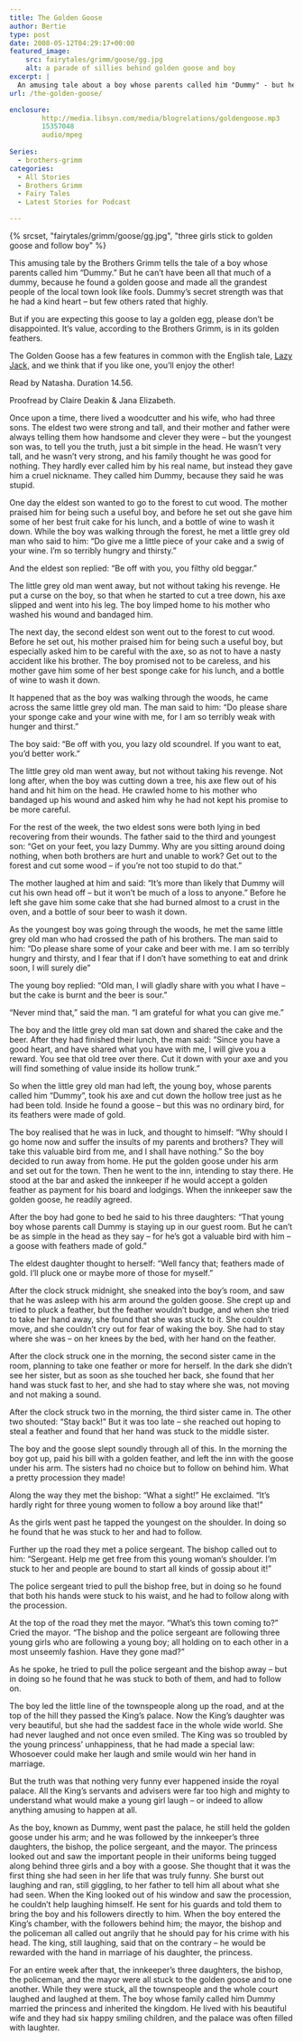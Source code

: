 ```yaml
---
title: The Golden Goose
author: Bertie
type: post
date: 2008-05-12T04:29:17+00:00
featured_image:
    src: fairytales/grimm/goose/gg.jpg
    alt: a parade of sillies behind golden goose and boy
excerpt: |
  An amusing tale about a boy whose parents called him "Dummy" - but he can't have been that much of a dummy because he found a golden goose and made the grandest  people of the town look like fools.
url: /the-golden-goose/

enclosure:
        http://media.libsyn.com/media/blogrelations/goldengoose.mp3
        15357048
        audio/mpeg
        
Series:
  - brothers-grimm
categories:
  - All Stories
  - Brothers Grimm
  - Fairy Tales
  - Latest Stories for Podcast

---
```


{% srcset, "fairytales/grimm/goose/gg.jpg", "three girls stick to golden goose and follow boy" %}

This amusing tale by the Brothers Grimm tells the tale of a boy whose parents called him “Dummy.” But he can’t have been all that much of a dummy, because he found a golden goose and made all the grandest people of the local town look like fools. Dummy’s secret strength was that he had a kind heart – but few others rated that highly.

But if you are expecting this goose to lay a golden egg, please don’t be disappointed. It’s value, according to the Brothers Grimm, is in its golden feathers.

The Golden Goose has a few features in common with the English tale, [Lazy Jack,][2] and we think that if you like one, you’ll enjoy the other!

<span style="font-size: inherit; font-style: inherit; font-variant: inherit; line-height: inherit; -webkit-text-size-adjust: 100%;">Read by Natasha. Duration 14.56.</span>

<span style="font-size: inherit; font-style: inherit; font-variant: inherit; line-height: inherit; -webkit-text-size-adjust: 100%;">Proofread by Claire Deakin & Jana Elizabeth.</span>

<span id="more-740"></span>
  
Once upon a time, there lived a woodcutter and his wife, who had three sons. The eldest two were strong and tall, and their mother and father were always telling them how handsome and clever they were – but the youngest son was, to tell you the truth, just a bit simple in the head. He wasn’t very tall, and he wasn’t very strong, and his family thought he was good for nothing. They hardly ever called him by his real name, but instead they gave him a cruel nickname. They called him Dummy, because they said he was stupid.

One day the eldest son wanted to go to the forest to cut wood. The mother praised him for being such a useful boy, and before he set out she gave him some of her best fruit cake for his lunch, and a bottle of wine to wash it down. While the boy was walking through the forest, he met a little grey old man who said to him: “Do give me a little piece of your cake and a swig of your wine. I’m so terribly hungry and thirsty.”

And the eldest son replied: “Be off with you, you filthy old beggar.”

The little grey old man went away, but not without taking his revenge. He put a curse on the boy, so that when he started to cut a tree down, his axe slipped and went into his leg. The boy limped home to his mother who washed his wound and bandaged him.

The next day, the second eldest son went out to the forest to cut wood. Before he set out, his mother praised him for being such a useful boy, but especially asked him to be careful with the axe, so as not to have a nasty accident like his brother. The boy promised not to be careless, and his mother gave him some of her best sponge cake for his lunch, and a bottle of wine to wash it down.

It happened that as the boy was walking through the woods, he came across the same little grey old man. The man said to him: “Do please share your sponge cake and your wine with me, for I am so terribly weak with hunger and thirst.” 

The boy said: “Be off with you, you lazy old scoundrel. If you want to eat, you’d better work.”

The little grey old man went away, but not without taking his revenge. Not long after, when the boy was cutting down a tree, his axe flew out of his hand and hit him on the head. He crawled home to his mother who bandaged up his wound and asked him why he had not kept his promise to be more careful.

For the rest of the week, the two eldest sons were both lying in bed recovering from their wounds. The father said to the third and youngest son: “Get on your feet, you lazy Dummy. Why are you sitting around doing nothing, when both brothers are hurt and unable to work? Get out to the forest and cut some wood – if you’re not too stupid to do that.”

The mother laughed at him and said: “It’s more than likely that Dummy will cut his own head off – but it won’t be much of a loss to anyone.” Before he left she gave him some cake that she had burned almost to a crust in the oven, and a bottle of sour beer to wash it down.

As the youngest boy was going through the woods, he met the same little grey old man who had crossed the path of his brothers. The man said to him:&nbsp;“Do please share some of your cake and beer with me. I am so terribly hungry and thirsty, and I fear that if I don’t have something to eat and drink soon, I will surely die”

The young boy replied: “Old man, I will gladly share with you what I have – but the cake is burnt and the beer is sour.”

“Never mind that,” said the man. “I am grateful for what you can give me.”

The boy and the little grey old man sat down and shared the cake and the beer. After they had finished their lunch, the man said: “Since you have a good heart, and have shared what you have with me, I will give you a reward. You see that old tree over there. Cut it down with your axe and you will find something of value inside its hollow trunk.”

So when the little grey old man had left, the young boy, whose parents called him “Dummy”, took his axe and cut down the hollow tree just as he had been told. Inside he found a goose – but this was no ordinary bird, for its feathers were made of gold.

The boy realised that he was in luck, and thought to himself: “Why should I go home now and suffer the insults of my parents and brothers? They will take this valuable bird from me, and I shall have nothing.” So the boy decided to run away from home. He put the golden goose under his arm and set out for the town. Then he went to the inn, intending to stay there. He stood at the bar and asked the innkeeper if he would accept a golden feather as payment for his board and lodgings. When the innkeeper saw the golden goose, he readily agreed. 

After the boy had gone to bed he said to his three daughters: “That young boy whose parents call Dummy is staying up in our guest room. But he can’t be as simple in the head as they say – for he’s got a valuable bird with him – a goose with feathers made of gold.”

The eldest daughter thought to herself: “Well fancy that; feathers made of gold. I’ll pluck one or maybe more of those for myself.”

After the clock struck midnight, she sneaked into the boy’s room, and saw that he was asleep with his arm around the golden goose. She crept up and tried to pluck a feather, but the feather wouldn’t budge, and when she tried to take her hand away, she found that she was stuck to it. She couldn’t move, and she couldn’t cry out for fear of waking the boy. She had to stay where she was – on her knees by the bed, with her hand on the feather.

After the clock struck one in the morning, the second sister came in the room, planning to take one feather or more for herself. In the dark she didn’t see her sister, but as soon as she touched her back, she found that her hand was stuck fast to her, and she had to stay where she was, not moving and not making a sound.

After the clock struck two in the morning, the third sister came in. The other two shouted: “Stay back!” But it was too late – she reached out hoping to steal a feather and found that her hand was stuck to the middle sister.

The boy and the goose slept soundly through all of this. In the morning the boy got up, paid his bill with a golden feather, and left the inn with the goose under his arm. The sisters had no choice but to follow on behind him. What a pretty procession they made!

Along the way they met the bishop: “What a sight!” He exclaimed. “It’s hardly right for three young women to follow a boy around like that!”

As the girls went past he tapped the youngest on the shoulder. In doing so he found that he was stuck to her and had to follow.

Further up the road they met a police sergeant. The bishop called out to him: “Sergeant. Help me get free from this young woman’s shoulder. I’m stuck to her and people are bound to start all kinds of gossip about it!”

The police sergeant tried to pull the bishop free, but in doing so he found that both his hands were stuck to his waist, and he had to follow along with the procession.

At the top of the road they met the mayor. “What’s this town coming to?” Cried the mayor. “The bishop and the police sergeant are following three young girls who are following a young boy; all holding on to each other in a most unseemly fashion. Have they gone mad?”

As he spoke, he tried to pull the police sergeant and the bishop away – but in doing so he found that he was stuck to both of them, and had to follow on.

The boy led the little line of the townspeople along up the road, and at the top of the hill they passed the King’s palace. Now the King’s daughter was very beautiful, but she had the saddest face in the whole wide world. She had never laughed and not once even smiled. The King was so troubled by the young princess’ unhappiness, that he had made a special law: Whosoever could make her laugh and smile would win her hand in marriage.

But the truth was that nothing very funny ever happened inside the royal palace. All the King’s servants and advisers were far too high and mighty to understand what would make a young girl laugh – or indeed to allow anything amusing to happen at all.

As the boy, known as Dummy, went past the palace, he still held the golden goose under his arm; and he was followed by the innkeeper’s three daughters, the bishop, the police sergeant, and the mayor. The princess looked out and saw the important people in their uniforms being tugged along behind three girls and a boy with a goose. She thought that it was the first thing she had seen in her life that was truly funny. She burst out laughing and ran, still giggling, to her father to tell him all about what she had seen. When the King looked out of his window and saw the procession, he couldn’t help laughing himself. He sent for his guards and told them to bring the boy and his followers directly to him. When the boy entered the King’s chamber, with the followers behind him; the mayor, the bishop and the policeman all called out angrily that he should pay for his crime with his head. The king, still laughing, said that on the contrary – he would be rewarded with the hand in marriage of his daughter, the princess.

For an entire week after that, the innkeeper’s three daughters, the bishop, the policeman, and the mayor were all stuck to the golden goose and to one another. While they were stuck, all the townspeople and the whole court laughed and laughed at them. The boy whose family called him Dummy married the princess and inherited the kingdom. He lived with his beautiful wife and they had six happy smiling children, and the palace was often filled with laughter.

 [1]: http://media.libsyn.com/media/blogrelations/goldengoose.mp3
 [2]: http://storynory.com/2008/04/21/lazy-jack/